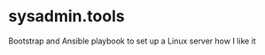 sysadmin.tools
==============

Bootstrap and Ansible playbook to set up a Linux server how I like it
